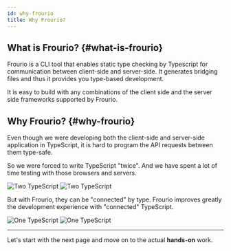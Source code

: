 ```yaml
---
id: why-frourio
title: Why Frourio?
---
```


## What is Frourio? {#what-is-frourio}

Frourio is a CLI tool that enables static type checking by Typescript for communication between client-side and server-side. It generates bridging files and thus it provides you type-based development.

It is easy to build with any combinations of the client side and the server side frameworks supported by Frourio.

## Why Frourio? {#why-frourio}

Even though we were developing both the client-side and server-side application in TypeScript, it is hard to program the API requests between them type-safe.

So we were forced to write TypeScript "twice".
And we have spent a lot of time testing with those browsers and servers.

![Two TypeScript](/img/TwoTS.svg#gh-light-mode-only)
![Two TypeScript](/img/TwoTS-dark.svg#gh-dark-mode-only)

But with Frourio, they can be "connected" by type.
Frourio improves greatly the development experience with "connected" TypeScript.

![One TypeScript](/img/OneTS.svg#gh-light-mode-only)
![One TypeScript](/img/OneTS-dark.svg#gh-dark-mode-only)

---

Let's start with the next page and move on to the actual **hands-on** work.
